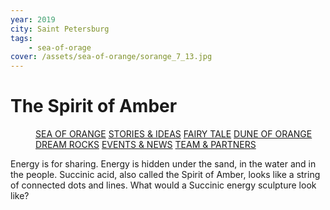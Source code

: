 ```yaml
---
year: 2019
city: Saint Petersburg
tags:
    - sea-of-orage
cover: /assets/sea-of-orange/sorange_7_13.jpg
---
```


# The Spirit of Amber

<Menu>
<a href="/sea-of-orange">SEA OF ORANGE</a>
<a href="/sea-of-orange/stories-and-ideas">STORIES & IDEAS</a>
<a href="/sea-of-orange/fairytale">FAIRY TALE</a>
<a href="/sea-of-orange/dune-of-orange">DUNE OF ORANGE</a>
<a href="/sea-of-orange/dreamrocks">DREAM ROCKS</a>
<a href="/sea-of-orange/events-and-news">EVENTS & NEWS</a>
<a href="/sea-of-orange/team-and-partners">TEAM & PARTNERS</a>
</Menu>

Energy is for sharing. Energy is hidden under the sand, in the water and in the people. Succinic acid, also called the Spirit of Amber, looks like a string of connected dots and lines. What would a Succinic energy sculpture look like?
